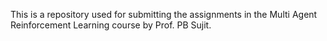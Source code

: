 This is a repository used for submitting the assignments in the Multi Agent Reinforcement Learning course by Prof. PB Sujit.


